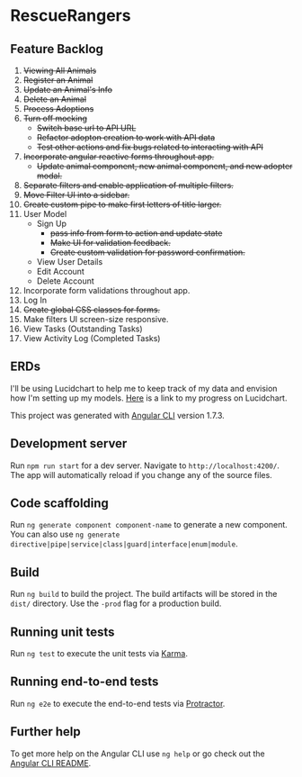# RescueRangers

## Feature Backlog

1. ~~Viewing All Animals~~
2. ~~Register an Animal~~
3. ~~Update an Animal's Info~~
4. ~~Delete an Animal~~
5. ~~Process Adoptions~~
6. ~~Turn off mocking~~
     * ~~Switch base url to API URL~~
     * ~~Refactor adopton creation to work with API data~~
     * ~~Test other actions and fix bugs related to interacting with API~~
7. ~~Incorporate angular reactive forms throughout app.~~
     * ~~Update animal component, new animal component, and new adopter modal.~~
8. ~~Separate filters and enable application of multiple filters.~~
9. ~~Move Filter UI into a sidebar.~~
10. ~~Create custom pipe to make first letters of title larger.~~
11. User Model
    * Sign Up
        * ~~pass info from form to action and update state~~
        * ~~Make UI for validation feedback.~~
        * ~~Create custom validation for password confirmation.~~
    * View User Details
    * Edit Account
    * Delete Account
12. Incorporate form validations throughout app.
13. Log In
14. ~~Create global CSS classes for forms.~~
15. Make filters UI screen-size responsive. 
16. View Tasks (Outstanding Tasks)
17. View Activity Log (Completed Tasks)

## ERDs

I'll be using Lucidchart to help me to keep track of my data and envision how I'm setting up my models. [Here](https://www.lucidchart.com/documents/view/d0546c4f-55ec-4c3d-8d1c-4e693fab5ece/0) is a link to my progress on Lucidchart.

This project was generated with [Angular CLI](https://github.com/angular/angular-cli) version 1.7.3.

## Development server

Run `npm run start` for a dev server. Navigate to `http://localhost:4200/`. The app will automatically reload if you change any of the source files.

## Code scaffolding

Run `ng generate component component-name` to generate a new component. You can also use `ng generate directive|pipe|service|class|guard|interface|enum|module`.

## Build

Run `ng build` to build the project. The build artifacts will be stored in the `dist/` directory. Use the `-prod` flag for a production build.

## Running unit tests

Run `ng test` to execute the unit tests via [Karma](https://karma-runner.github.io).

## Running end-to-end tests

Run `ng e2e` to execute the end-to-end tests via [Protractor](http://www.protractortest.org/).

## Further help

To get more help on the Angular CLI use `ng help` or go check out the [Angular CLI README](https://github.com/angular/angular-cli/blob/master/README.md).
